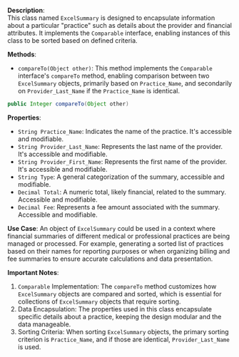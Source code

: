 **Description**:  
This class named `ExcelSummary` is designed to encapsulate information about a particular "practice" such as details about the provider and financial attributes. It implements the `Comparable` interface, enabling instances of this class to be sorted based on defined criteria.

**Methods**:

- `compareTo(Object other)`: This method implements the `Comparable` interface's `compareTo` method, enabling comparison between two `ExcelSummary` objects, primarily based on `Practice_Name`, and secondarily on `Provider_Last_Name` if the `Practice_Name` is identical.
```java
public Integer compareTo(Object other)
```

**Properties**:
- `String Practice_Name`: Indicates the name of the practice. It's accessible and modifiable.
- `String Provider_Last_Name`: Represents the last name of the provider. It's accessible and modifiable.
- `String Provider_First_Name`: Represents the first name of the provider. It's accessible and modifiable.
- `String Type`: A general categorization of the summary, accessible and modifiable.
- `Decimal Total`: A numeric total, likely financial, related to the summary. Accessible and modifiable.
- `Decimal Fee`: Represents a fee amount associated with the summary. Accessible and modifiable.

**Use Case**:
An object of `ExcelSummary` could be used in a context where financial summaries of different medical or professional practices are being managed or processed. For example, generating a sorted list of practices based on their names for reporting purposes or when organizing billing and fee summaries to ensure accurate calculations and data presentation.

**Important Notes**:

1. `Comparable` Implementation: The `compareTo` method customizes how `ExcelSummary` objects are compared and sorted, which is essential for collections of `ExcelSummary` objects that require sorting.
2. Data Encapsulation: The properties used in this class encapsulate specific details about a practice, keeping the design modular and the data manageable.
3. Sorting Criteria: When sorting `ExcelSummary` objects, the primary sorting criterion is `Practice_Name`, and if those are identical, `Provider_Last_Name` is used.